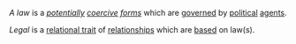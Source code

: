*A law* is a *[potentially](https://github.com/gcassel/Modular-Organization-Terminology/blob/master/terms/potential.md) [coercive](https://github.com/gcassel/Modular-Organization-Terminology/blob/master/terms/coercion.md) [forms](https://github.com/gcassel/Modular-Organization-Terminology/blob/master/terms/form.md)* which are [governed](https://github.com/gcassel/Modular-Organization-Terminology/blob/master/terms/governance.md) by [political](https://github.com/gcassel/Modular-Organization-Terminology/blob/master/terms/politics.md) [agents](https://github.com/gcassel/Modular-Organization-Terminology/blob/master/terms/agent.md).

*Legal* is a [relational trait](https://github.com/gcassel/Modular-Organization-Terminology/blob/master/compound-terms/relational-trait.md) of [relationships](https://github.com/gcassel/Modular-Organization-Terminology/blob/master/terms/relationship.md) which are [based](https://github.com/gcassel/Modular-Organization-Terminology/blob/master/terms/base.md) on law(s).
